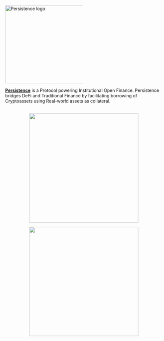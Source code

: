# <p align="center">
  <img width="250" alt="Persistence logo" src="https://user-images.githubusercontent.com/95366163/145561341-c1938d16-bab2-4fec-9aa8-015440c4a21b.png">
</p>

[**Persistence**](https://wallet.persistence.one/) is a Protocol powering Institutional Open Finance. Persistence bridges DeFi and Traditional Finance by facilitating borrowing of Cryptoassets using Real-world assets as collateral.
<br>
<br>

<div class="maincard" align="center">
  
  <a align="center" href="{{ site_url }}/How_to_stake_XPRT_on_Persistence/" target="_self">
   <div class="image" align="center">
     <div>
       <p>
           <img width="350" src="https://user-images.githubusercontent.com/95366163/164428231-633afbf6-c2ba-4002-9a34-453c92a63773.png"> 
        </p>
     </div>
   </div>
  </a>   
 <a href="{{ site_url }}/How_to_stake_XPRT_on_Keplr/" target="_self">
   <div class="image" align="center">
     <div>
       <p>
           <img align="center" width="350" src="https://user-images.githubusercontent.com/95366163/164428250-7e5290e0-c5c6-408d-88b8-f4d9a108014e.png"> 
        </p>
     </div>
   </div>
  </a>   

</div>

